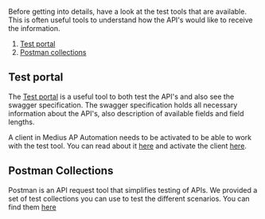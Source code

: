 Before getting into details, have a look at the test tools that are available. This is often useful tools to understand how the API's would like to receive the information.

1. [Test portal](https://cloud.mediusflow.com/$TenantNameQA/api/documentation/)
2. [Postman collections](https://success.mediusflow.com/documentation/integration-documentation/technical/rest/specification/#postman-collections)

## Test portal
The [Test portal](https://cloud.mediusflow.com/$TenantNameQA/api/documentation/) is a useful tool to both test the API's and also see the swagger specification. The swagger specification holds all necessary information about the API's, also description of available fields and field lengths. 

A client in Medius AP Automation needs to be activated to be able to work with the test tool. You can read about it [here](https://success.mediusflow.com/documentation/integration-documentation/technical/rest/specification/#activate-the-full-api-testing-capabilities) and activate the client [here](https://cloud.mediusflow.com/$TenantNameQA/#/Administration/Medius.Core.Entities.Api.ClientApplication).

## Postman Collections
Postman is an API request tool that simplifies testing of APIs. We provided a set of test collections you can use to test the different scenarios. You can find them [here](https://success.mediusflow.com/documentation/integration-documentation/technical/rest/specification/#postman-collections)